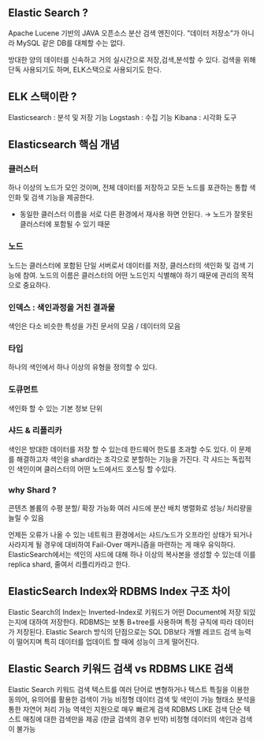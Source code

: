 ## Elastic Search ?

Apache Lucene 기반의 JAVA 오픈소스 분산 검색 엔진이다.
”데이터 저장소”가 아니라 MySQL 같은 DB를 대체할 수는 없다.

방대한 양의 데이터를 신속하고 거의 실시간으로 저장,검색,분석할 수 있다.
검색을 위해 단독 사용되기도 하며, ELK스택으로 사용되기도 한다.

## ELK 스택이란 ?

Elasticsearch : 분석 및 저장 기능
Logstash : 수집 기능
Kibana : 시각화 도구

## Elasticsearch 핵심 개념

### 클러스터

하나 이상의 노드가 모인 것이며, 전체 데이터를 저장하고 모든 노드를
포관하는 통합 색인화 및 검색 기능을 제공한다.

- 동일한 클러스터 이름을 서로 다른 환경에서 재사용 하면 안된다.
→ 노드가 잘못된 클러스터에 포함될 수 있기 때문

### 노드

노드는 클러스터에 포함된 단일 서버로서 데이터를 저장, 클러스터의 색인화
및 검색 기능에 참여. 노드의 이름은 클러스터의 어떤 노드인지 식별해야 하기 때문에 관리의 목적으로 중요하다.

### 인덱스 : 색인과정을 거친 결과물

색인은 다소 비슷한 특성을 가진 문서의 모음 / 데이터의 모음

### 타입

하나의 색인에서 하나 이상의 유형을 정의할 수 있다.

### 도큐먼트

색인화 할 수 있는 기본 정보 단위

### 샤드 & 리플리카

색인은 방대한 데이터를 저장 할 수 있는데 한드웨어 한도를 초과할 수도 있다. 이 문제를 해결하고자 색인을 shard라는 조각으로 분할하는 기능을 가진다. 각 샤드는 독립적인 색인이며 클러스터의 어떤 노드에서드 호스팅 할 수있다.

### why Shard ?

콘텐츠 볼륨의 수평 분할/ 확장 가능화
여러 샤드에 분산 배치 병렬화로 성능/ 처리량을 늘릴 수 있음

언제든 오류가 나올 수 있는 네트워크 환경에서는 샤드/노드가 오프라인
상태가 되거나 사라지게 될 경우에 대비하여 Fail-Over 매커니즘을 마련하는 게 매우 유익하다. ElasticSearch에서는 색인의 샤드에 대해 하나 이상의
복사본을 생성할 수 있는데 이를 replica shard, 줄여서 리플리카라고 한다.

## ElasticSearch Index와 RDBMS Index 구조 차이
Elastic Search의 Index는 Inverted-Index로 키워드가 어떤 Document에 저장 되있는지에 대하여 저장한다.
RDBMS는 보통 B+tree를 사용하며 특정 규칙에 따라 데이터가 저장된다.
Elastic Search 방식의 단점으로는 SQL DB보다 개별 레코드 검색 능력이 떨어지며 특히 데이터를 업데이트 할 때에 성능이 크게 떨어진다.

## Elastic Search 키워드 검색 vs RDBMS LIKE 검색
Elastic Search 키워드 검색
텍스트를 여러 단어로 변형하거나 텍스트 특질을 이용한 동의어, 유의어를 활용한 검색이 가능
비정형 데이터 검색 및 색인이 가능
형태소 분석을 통한 자연어 처리 가능
역색인 지원으로 매우 빠르게 검색
RDBMS LIKE 검색
단순 텍스트 매칭에 대한 검색만을 제공 (한글 검색의 경우 빈약)
비정형 데이터의 색인과 검색이 불가능
